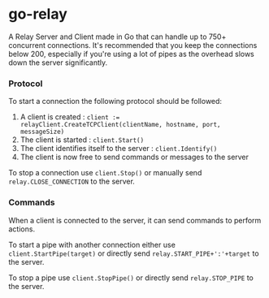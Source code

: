 # go-relay
A Relay Server and Client made in Go that can handle up to 750+ concurrent connections. It's recommended that you keep the connections below 200, especially if you're using a lot of pipes as the overhead slows down the server significantly.

### Protocol
To start a connection the following protocol should be followed:
1. A client is created : `client := relayClient.CreateTCPClient(clientName, hostname, port, messageSize)`
2. The client is started : `client.Start()`
3. The client identifies itself to the server : `client.Identify()`
4. The client is now free to send commands or messages to the server

To stop a connection use `client.Stop()` or manually send `relay.CLOSE_CONNECTION` to the server.

### Commands
When a client is connected to the server, it can send commands to perform actions.

To start a pipe with another connection either use `client.StartPipe(target)` or directly send `relay.START_PIPE+':'+target` to the server.

To stop a pipe use `client.StopPipe()` or directly send `relay.STOP_PIPE` to the server.
